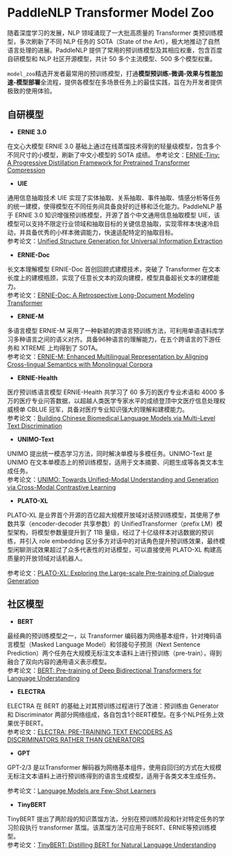 # PaddleNLP Transformer Model Zoo

随着深度学习的发展，NLP 领域涌现了一大批高质量的 Transformer 类预训练模型，多次刷新了不同 NLP 任务的 SOTA（State of the Art），极大地推动了自然语言处理的进展。PaddleNLP 提供了常用的预训练模型及其相应权重，包含百度自研模型和 NLP 社区开源模型，共计 50 多个主流模型、500 多个模型权重。

`model_zoo`精选开发者最常用的预训练模型，打通**模型预训练-微调-效果与性能加速-模型部署**全流程，提供各模型在多场景任务上的最佳实践，旨在为开发者提供极致的使用体验。

## 自研模型

- **ERNIE 3.0**

在文心大模型 ERNIE 3.0 基础上通过在线蒸馏技术得到的轻量级模型，包含多个不同尺寸的小模型，刷新了中文小模型的 SOTA 成绩。
参考论文：[ERNIE-Tiny: A Progressive Distillation Framework for Pretrained Transformer Compression](https://arxiv.org/abs/2106.02241)

- **UIE**

通用信息抽取技术 UIE 实现了实体抽取、关系抽取、事件抽取、情感分析等任务的统一建模，使得模型在不同任务间具备良好的迁移和泛化能力。PaddleNLP 基于 ERNIE 3.0 知识增强预训练模型，开源了首个中文通用信息抽取模型 UIE，该模型可以支持不限定行业领域和抽取目标的关键信息抽取，实现零样本快速冷启动，并具备优秀的小样本微调能力，快速适配特定的抽取目标。     
参考论文：[Unified Structure Generation for Universal Information Extraction](https://arxiv.org/pdf/2203.12277.pdf)

- **ERNIE-Doc**

长文本理解模型 ERNIE-Doc 首创回顾式建模技术，突破了 Transformer 在文本长度上的建模瓶颈，实现了任意长文本的双向建模，模型具备超长文本的建模能力。    
参考论文：[ERNIE-Doc: A Retrospective Long-Document Modeling Transformer](https://aclanthology.org/2021.acl-long.227.pdf)


- **ERNIE-M**

多语言模型 ERNIE-M 采用了一种新颖的跨语言预训练方法，可利用单语语料库学习多种语言之间的语义对齐。具备96种语言的理解能力，在五个跨语言的下游任务和 XTREME 上均得到了 SOTA。   
参考论文：[ERNIE-M: Enhanced Multilingual Representation by Aligning
Cross-lingual Semantics with Monolingual Corpora](https://arxiv.org/pdf/2012.15674.pdf)

- **ERNIE-Health**

医疗预训练语言模型 ERNIE-Health 共学习了 60 多万的医疗专业术语和 4000 多万的医疗专业问答数据，以超越人类医学专家水平的成绩登顶中文医疗信息处理权威榜单 CBLUE 冠军，具备对医疗专业知识强大的理解和建模能力。    
参考论文：[Building Chinese Biomedical Language Models via Multi-Level
Text Discrimination](https://arxiv.org/pdf/2110.07244.pdf)

- **UNIMO-Text**

UNIMO 提出统一模态学习方法，同时解决单模与多模任务。UNIMO-Text 是 UNIMO 在文本单模态上的预训练模型，适用于文本摘要、问题生成等各类文本生成任务。    
参考论文：[UNIMO: Towards Unified-Modal Understanding and Generation via Cross-Modal Contrastive Learning](https://arxiv.org/pdf/2012.15409v4.pdf)

- **PLATO-XL**

PLATO-XL 是业界首个开源的百亿超大规模开放域对话预训练模型，其使用了参数共享（encoder-decoder 共享参数）的 UnifiedTransformer（prefix LM）模型架构，将模型参数量提升到了 11B 量级，经过了十亿级样本对话数据的预训练，并引入 role embedding 区分多方对话中的对话角色提升预训练效果，最终模型闲聊测试效果超过了众多代表性的对话模型，可以直接使用 PLATO-XL 构建高质量的开放领域对话机器人。

参考论文：[PLATO-XL: Exploring the Large-scale Pre-training of Dialogue Generation](https://arxiv.org/pdf/2109.09519.pdf)


## 社区模型


- **BERT**

最经典的预训练模型之一，以 Transformer 编码器为网络基本组件，针对掩码语言模型（Masked Language Model）和邻接句子预测（Next Sentence Prediction）两个任务在大规模无标注文本语料上进行预训练（pre-train），得到融合了双向内容的通用语义表示模型。    
参考论文：[BERT: Pre-training of Deep Bidirectional Transformers for Language Understanding](https://arxiv.org/pdf/1810.04805.pdf)

- **ELECTRA**

ELECTRA 在 BERT 的基础上对其预训练过程进行了改进：预训练由 Generator 和 Discriminator 两部分网络组成，各自包含1个BERT模型。在多个NLP任务上效果优于BERT。     
参考论文：[ELECTRA: PRE-TRAINING TEXT ENCODERS AS DISCRIMINATORS RATHER THAN GENERATORS](https://arxiv.org/pdf/2003.10555.pdf)

- **GPT**

GPT-2/3 是以Transformer 解码器为网络基本组件，使用自回归的方式在大规模无标注文本语料上进行预训练得到的语言生成模型，适用于各类文本生成任务。

参考论文：[Language Models are Few-Shot Learners](https://arxiv.org/pdf/2005.14165.pdf)

- **TinyBERT**

TinyBERT 提出了两阶段的知识蒸馏方法，分别在预训练阶段和针对特定任务的学习阶段执行 transformer 蒸馏。该蒸馏方法可应用于BERT、ERNIE等预训练模型。   
参考论文：[TinyBERT: Distilling BERT for Natural Language Understanding](https://arxiv.org/pdf/1909.10351.pdf)
